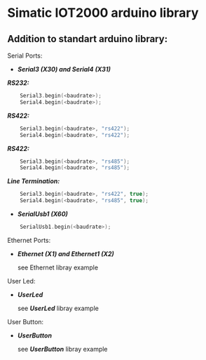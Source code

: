 # Simatic IOT2000 arduino library

## Addition to standart arduino library:

Serial Ports:

* ***Serial3 (X30) and Serial4 (X31)***

***RS232:***
``` c++	
	Serial3.begin(<baudrate>);
	Serial4.begin(<baudrate>);
```
***RS422:***
``` c++	
	Serial3.begin(<baudrate>, "rs422");
	Serial4.begin(<baudrate>, "rs422");
```
***RS422:***
``` c++	
	Serial3.begin(<baudrate>, "rs485");
	Serial4.begin(<baudrate>, "rs485");
```

***Line Termination:***
``` c++	
	Serial3.begin(<baudrate>, "rs422", true);
	Serial4.begin(<baudrate>, "rs485", true);
```

* ***SerialUsb1 (X60)***
``` c++	
	SerialUsb1.begin(<baudrate>);
```

Ethernet Ports:

* ***Ethernet (X1) and Ethernet1 (X2)***

	see Ethernet libray example

User Led:

* ***UserLed***

	see ***UserLed*** libray example

User Button:

* ***UserButton***

	see ***UserButton*** libray example

